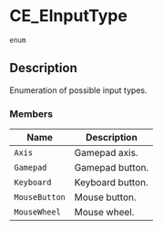 # CE_EInputType
`enum`
## Description
Enumeration of possible input types.

### Members
| Name | Description |
| ---- | ----------- |
| `Axis` | Gamepad axis. |
| `Gamepad` | Gamepad button. |
| `Keyboard` | Keyboard button. |
| `MouseButton` | Mouse button. |
| `MouseWheel` | Mouse wheel. |